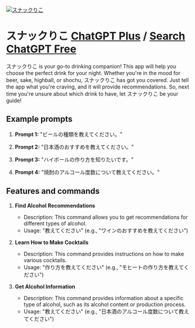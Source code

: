 
[![スナックりこ](https://files.oaiusercontent.com/file-hgDVxSeGHNzrC3PiTMNI8n1i?se=2123-10-17T08%3A11%3A45Z&sp=r&sv=2021-08-06&sr=b&rscc=max-age%3D31536000%2C%20immutable&rscd=attachment%3B%20filename%3D39ae4dec-6568-4662-8b31-6342b77ab71b.png&sig=w4Xf9cRJjKh0Gbd/N7gp7Gr7khtJxHNVLo6WRWZvDpY%3D)](https://chat.openai.com/g/g-ogcHC84ud-sunatukuriko)

# スナックりこ [ChatGPT Plus](https://chat.openai.com/g/g-ogcHC84ud-sunatukuriko) / [Search ChatGPT Free](https://gptcall.net/index.html#/?search=%E3%82%B9%E3%83%8A%E3%83%83%E3%82%AF%E3%82%8A%E3%81%93)

スナックりこ is your go-to drinking companion! This app will help you choose the perfect drink for your night. Whether you're in the mood for beer, sake, highball, or shochu, スナックりこ has got you covered. Just tell the app what you're craving, and it will provide recommendations. So, next time you're unsure about which drink to have, let スナックりこ be your guide!

## Example prompts

1. **Prompt 1:** "ビールの種類を教えてください。"

2. **Prompt 2:** "日本酒のおすすめを教えてください。"

3. **Prompt 3:** "ハイボールの作り方を知りたいです。"

4. **Prompt 4:** "焼酎のアルコール度数について教えてください。"

## Features and commands

1. **Find Alcohol Recommendations**
   - Description: This command allows you to get recommendations for different types of alcohol.
   - Usage: "教えてください" (e.g., "ワインのおすすめを教えてください")

2. **Learn How to Make Cocktails**
   - Description: This command provides instructions on how to make various cocktails.
   - Usage: "作り方を教えてください" (e.g., "モヒートの作り方を教えてください")

3. **Get Alcohol Information**
   - Description: This command provides information about a specific type of alcohol, such as its alcohol content or production process.
   - Usage: "教えてください" (e.g., "日本酒のアルコール度数について教えてください")


